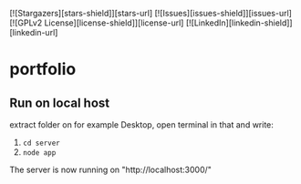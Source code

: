 [![Stargazers][stars-shield]][stars-url]
[![Issues][issues-shield]][issues-url]
[![GPLv2 License][license-shield]][license-url]
[![LinkedIn][linkedin-shield]][linkedin-url]


# portfolio
## Run on local host
extract folder on for example Desktop, open terminal in that and write:

1. `cd server`
2. `node app`

The server is now running on "http://localhost:3000/"
